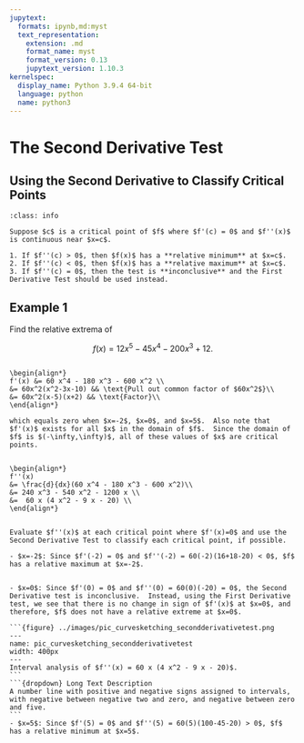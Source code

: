 ```yaml
---
jupytext:
  formats: ipynb,md:myst
  text_representation:
    extension: .md
    format_name: myst
    format_version: 0.13
    jupytext_version: 1.10.3
kernelspec:
  display_name: Python 3.9.4 64-bit
  language: python
  name: python3
---
```

# The Second Derivative Test

## Using the Second Derivative to Classify Critical Points

```{admonition} The Second Derivative Test
:class: info

Suppose $c$ is a critical point of $f$ where $f'(c) = 0$ and $f''(x)$ is continuous near $x=c$.

1. If $f''(c) > 0$, then $f(x)$ has a **relative minimum** at $x=c$.
2. If $f''(c) < 0$, then $f(x)$ has a **relative maximum** at $x=c$.
3. If $f''(c) = 0$, then the test is **inconclusive** and the First Derivative Test should be used instead.
```

## Example 1

Find the relative extrema of 

$$f(x) = 12 x^5 - 45 x^4 - 200 x^3 +12.$$

```{dropdown} **Step 1:** Find the critical points of $f$.

\begin{align*}
f'(x) &= 60 x^4 - 180 x^3 - 600 x^2 \\
&= 60x^2(x^2-3x-10) && \text{Pull out common factor of $60x^2$}\\
&= 60x^2(x-5)(x+2) && \text{Factor}\\
\end{align*}

which equals zero when $x=-2$, $x=0$, and $x=5$.  Also note that $f'(x)$ exists for all $x$ in the domain of $f$.  Since the domain of $f$ is $(-\infty,\infty)$, all of these values of $x$ are critical points.
```

```{dropdown} **Step 2:** Compute $f''(x)$.

\begin{align*}
f''(x) 
&= \frac{d}{dx}(60 x^4 - 180 x^3 - 600 x^2)\\
&= 240 x^3 - 540 x^2 - 1200 x \\
&=  60 x (4 x^2 - 9 x - 20) \\
\end{align*}
```

````{dropdown} **Step 3:** Evaluate $f''(x)$ at each critical point.

Evaluate $f''(x)$ at each critical point where $f'(x)=0$ and use the Second Derivative Test to classify each critical point, if possible.

- $x=-2$: Since $f'(-2) = 0$ and $f''(-2) = 60(-2)(16+18-20) < 0$, $f$ has a relative maximum at $x=-2$.


- $x=0$: Since $f'(0) = 0$ and $f''(0) = 60(0)(-20) = 0$, the Second Derivative test is inconclusive.  Instead, using the First Derivative test, we see that there is no change in sign of $f'(x)$ at $x=0$, and therefore, $f$ does not have a relative extreme at $x=0$.

```{figure} ../images/pic_curvesketching_secondderivativetest.png
---
name: pic_curvesketching_secondderivativetest
width: 400px
---
Interval analysis of $f''(x) = 60 x (4 x^2 - 9 x - 20)$.
```
```{dropdown} Long Text Description
A number line with positive and negative signs assigned to intervals, with negative between negative two and zero, and negative between zero and five.
```
- $x=5$: Since $f'(5) = 0$ and $f''(5) = 60(5)(100-45-20) > 0$, $f$ has a relative minimum at $x=5$.
````
